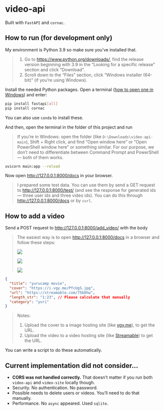 # video-api

Built with `FastAPI` and `cornac`.

## How to run (for development only)

My environment is Python 3.9 so make sure you’ve installed that.

> 1. Go to https://www.python.org/downloads/, find the release version beginning with 3.9 in the “Looking for a specific release” section and click “Download”.
> 2. Scroll down to the “Files” section, click “Windows installer (64-bit)” (if you’re using Windows).

Install the needed Python packages. Open a terminal ([how to open one in Windows](https://www.wikihow.com/Open-Terminal-in-Windows)) and enter:

```bash
pip install fastapi[all]
pip install cornac
```

You can also use `conda` to install these.

And then, open the terminal in the folder of this project and run

> If you’re in Windows: open the folder (like `D:\Downloads\video-api-main`), Shift + Right click, and find “Open window here” or “Open PowerShell window here” or something similar. For our purpose, we don’t need to differentiate between Command Prompt and PowerShell — both of them works.

```bash
uvicorn main:app --reload
```

Now open http://127.0.0.1:8000/docs in your browser.

> I prepared some test data. You can use them by send a GET request to http://127.0.0.1:8000/test/ (and see the response for generated ids — three user ids and three video ids). You can do this through http://127.0.0.1:8000/docs or by `curl`.

## How to add a video

Send a POST request to http://127.0.0.1:8000/add_video/ with the body

> The easiest way is to open http://127.0.0.1:8000/docs in a browser and follow these steps:
>
> ![](https://i.vgy.me/Z6msUN.png)
>
> ![](https://i.vgy.me/9Fe0Lf.png)
>
> ![](https://i.vgy.me/oitfZQ.png)

```json
{
  "title": "yurucamp movie",
  "cover": "https://i.vgy.me/PfcUgS.jpg",
  "url": "https://streamable.com/75b8hw",
  "length_str": "1:23", // Please calculate that manually
  "category": "yuri"
}
```

> Notes: 
>
> 1. Upload the cover to a image hosting site (like [vgy.me](https://vgy.me/)),  to get the URL.
> 2. Upload the video to a video hosting site (like [Streamable](https://streamable.com/)) to get the URL.

You can write a script to do these automatically.

## Current implementation did not consider…

- **CORS was not handled correctly.** That doesn’t matter if you run both `video-api` and `video-site` locally though.
- Security. No authentication. No password.
- Possible needs to delete users or videos. You’ll need to do that manually.
- Performance. No `async` appeared. Used `sqlite`.
